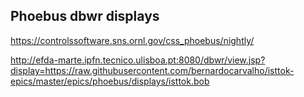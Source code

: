 ## Phoebus dbwr displays


https://controlssoftware.sns.ornl.gov/css_phoebus/nightly/


http://efda-marte.ipfn.tecnico.ulisboa.pt:8080/dbwr/view.jsp?display=https://raw.githubusercontent.com/bernardocarvalho/isttok-epics/master/epics/phoebus/displays/isttok.bob

